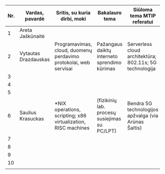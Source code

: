| Nr. | Vardas, pavardė      | Sritis, su kuria dirbi, moki                                     | Bakalauro tema                                | Siūloma tema MTIP referatui                                                        |
|-----|----------------------|------------------------------------------------------------------|-----------------------------------------------|------------------------------------------------------------------------------------|
|   1 | Areta Jaškūnaitė     |
|   2 | Vytautas Drazdauskas | Programavimas, cloud, duomenų perdavimo protokolai, web servisai | Pažangaus daiktų interneto sprendimo kūrimas  | Serverless cloud architektūra; 802.11s; 5G technologija                            |
|   3 | 
|   4 | 
|   5 | 
|   6 | Saulius Krasuckas    | \*NIX operations, scripting; x86 virtualization, RISC machines   | (fizikinių lab. procesų susiejimas su PC/LPT) | Bendra 5G technologijos apžvalga (via Arūnas Šaltis)                               |
|   7 | 
|   8 | 
|   9 | 
|  10 | 
|     | <img width=350/>     | <img width=600/>                                                 | <img width=500/>                              | <img width=500/>
